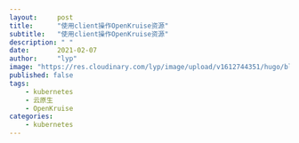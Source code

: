 ```yaml
---
layout:     post 
title:      "使用client操作OpenKruise资源"
subtitle:   "使用client操作OpenKruise资源"
description: " "
date:       2021-02-07
author:     "lyp"
image: "https://res.cloudinary.com/lyp/image/upload/v1612744351/hugo/blog.github.io/pexels-bruno-cervera-6032877.jpg"
published: false
tags:
    - kubernetes
    - 云原生
    - OpenKruise
categories: 
    - kubernetes
---  
```


